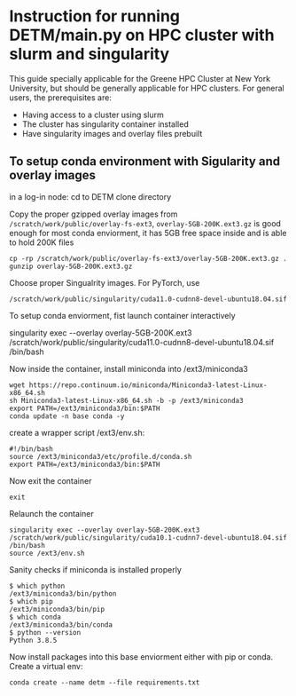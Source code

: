 # Instruction for running DETM/main.py on HPC cluster with slurm and singularity
This guide specially applicable for the Greene HPC Cluster at New York University, but should be generally applicable for HPC clusters.
For general users, the prerequisites are:
- Having access to a cluster using slurm 
- The cluster has singularity container installed
- Have singularity images and overlay files prebuilt 

## To setup conda environment with Sigularity and overlay images
in a log-in node:
cd to DETM clone directory

Copy the proper gzipped overlay images from `/scratch/work/public/overlay-fs-ext3`, `overlay-5GB-200K.ext3.gz` is good enough for most conda enviorment, it has 5GB free space inside and is able to hold 200K files
```
cp -rp /scratch/work/public/overlay-fs-ext3/overlay-5GB-200K.ext3.gz .
gunzip overlay-5GB-200K.ext3.gz
```
Choose proper Singualrity images. For PyTorch, use

`/scratch/work/public/singularity/cuda11.0-cudnn8-devel-ubuntu18.04.sif`

To setup conda enviorment, fist launch container interactively 

singularity exec --overlay overlay-5GB-200K.ext3 /scratch/work/public/singularity/cuda11.0-cudnn8-devel-ubuntu18.04.sif /bin/bash

Now inside the container, install miniconda into /ext3/miniconda3
```
wget https://repo.continuum.io/miniconda/Miniconda3-latest-Linux-x86_64.sh
sh Miniconda3-latest-Linux-x86_64.sh -b -p /ext3/miniconda3
export PATH=/ext3/miniconda3/bin:$PATH
conda update -n base conda -y
```
create a wrapper script /ext3/env.sh: 
```
#!/bin/bash
source /ext3/miniconda3/etc/profile.d/conda.sh
export PATH=/ext3/miniconda3/bin:$PATH
```
Now exit the container 
```
exit
```
Relaunch the container 
```
singularity exec --overlay overlay-5GB-200K.ext3 /scratch/work/public/singularity/cuda10.1-cudnn7-devel-ubuntu18.04.sif /bin/bash
source /ext3/env.sh
```
Sanity checks if miniconda is installed properly
```
$ which python
/ext3/miniconda3/bin/python
$ which pip   
/ext3/miniconda3/bin/pip
$ which conda
/ext3/miniconda3/bin/conda
$ python --version
Python 3.8.5
```

Now install packages into this base enviorment either with pip or conda.
Create a virtual env:
```
conda create --name detm --file requirements.txt 
```

